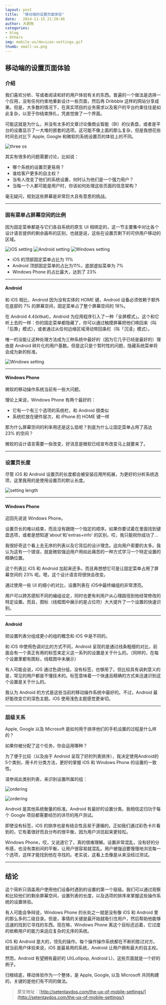 ```yaml
---
layout: post
title:  "移动端的设置页面体验"
date:   2014-11-15 21:20:46
author: 大蔚陈
categories: 
- blog
- Others
img: mobile-ux/devices-settings.gif
thumb: small-ux.png
---
```

## 移动端的设置页面体验

### 介绍

我们喜欢分析、写或者阅读和好的用户体验有关的东西。普遍的一个做法是选择一个应用，没有任何约束地重新设计一些页面，然后再 Dribbble 这样的网站分享成果。但是，大多数的情况下，在真实项目的业务需求以及客户的平台约束往往是如此复杂，以至于你结束挣扎，凭直觉做了一个界面。<!--more-->

可能这就是为什么，并没有太多的文章讨论像商业智能（BI）的仪表盘，或者是平台的设置显示了一大堆的嵌套的选项。这可能不像上面的那么复杂，但是我想花些时间去对比下 Apple, Google 和微软的系统设置页的体验上的不同。

![three os](/assets/img/blog/mobile-ux/devices-settings.gif "三大移动操作系统")

其实有很多的问题需要讨论，比如说：

- 哪个系统的设置页更易用？
- 谁给客户更多的自主权？
- 当有人改变了他们的系统设置，何时认为他们是一个强力用户？
- 当每一个人都可能是用户时，你该如何处理这些页面的信息架构？

毫无疑问，规划这些屏幕是非常巨大且有意思的挑战。

---

### 固有菜单占屏幕空间的比例

因为固定菜单都是与它们各自系统的原生 UI 相绑定的，这一节主要集中对比各个设计语言提供的剩余画布的区别，也就是说，这些在设置页剩下的可供用户移动的区域。

![iOS setting](/assets/img/blog/mobile-ux/space-iphone.png "iOS 平台")
![Android setting](/assets/img/blog/mobile-ux/space-android.png "Android 平台")
![Windows setting](/assets/img/blog/mobile-ux/space-wp.png "Windows 平台")

- iOS 的顶部固定菜单占比为 11%
- Android 顶部固定菜单的占比为11%，底部虚拟菜单为 7%
- Windows Phone 的占比最大，达到了 23%

---


#### Android

和 iOS 相比，Android 因为没有实体的 HOME 键，Android 设备必须依赖于额外在底部的 7% 的屏幕空间，固定菜单占了整个屏幕空间的 18%。

在 Android 4.4(kitkat)，Android 为应用程序引入了一种「全屏模式」。这个和它听上去的一样：你的固定菜单都隐藏了，你可以通过触摸屏幕把他们唤回来（叫「后靠」模式），或者通过从任何边缘区域滑动带回条栏（叫「沉浸」模式）。

唯一的没能让这种处理方法成为三种系统中最好的（因为它几乎已经是最好的）理由是 Android 碎片化的用户基数。但是这只是个暂时性的问题，隐藏系统菜单将会成为新的标准。

![Windows setting](/assets/img/blog/mobile-ux/space-wp.png "Windows 平台")

---

#### Windows Phone

微软的移动操作系统当前有一些大问题。

理论上来说，Windows Phone 有两个最好的：

- 它有一个有三个选项的系统栏，和 Android 很类似
- 系统栏放在硬件层次，和 iPhone 的 HOME 键一样

那为什么屏幕空间的利率用还是这么低呢？到底为什么让固定菜单占用了高达 23% 的空间？

微软的设计语言需要一些改变，好消息是微软已经宣布改变马上就要来了。

---

### 设置页长度

尽管 iOS 和 Android 设置页的长度都会被安装应用所拓展，为更好的分析系统选项，这里我用的是使用设置页的默认长度。

![setting length](/assets/img/blog/mobile-ux/settings-full-devices.png)

---

#### Windows Phone

这回先说说 Windows Phone。

设置页长的难以结束，而且没有跟随一个指定的顺序。如果你要试着在里面找到键盘选项，或者是想知道'about'和'extras+info' 的区别，哎，我只能祝你成功了...

我很好奇这个看上去无序的列表以及它背后的设计理念。这向用户索要的太多。我认为这有一个错误，就是微软强迫用户用如此痛苦的一种方式学习一个特定设置的精确位置。

这个列表比 iOS 和 Android 加起来还多。而且再想想它可是让固定菜单占用了屏幕空间的 23% 呢。嗯，这个设计语言将很快会改变。

通过使用一些 UI 的细小的对比，设置列表在 iOS中最终编组的非常漂亮。

用户可以跨苏感知不同的编组设定，同时也更有利用户从心理路径到他经常修改的特定设置。而且，图标（线框图中展示的是占位符）大大提升了一个设置的快速识别。

---

#### Android

把设置列表分组成更小的组的概念和 iOS 中是不同的。

和 iOS 中使用色调对比的方式不同，Android 呈现的是通过线条粗细的对比，前面会有一个真正有用的标签来定义这一系列的设置是关于什么的。（同样的，在每个设置里都有图标，线框图中未展示）

有人可能会说，iOS 通过色调分组，没有标签，也够用了。但比较具有讽刺意义的是，常见的用户都是不懂技术的。标签意味着一个快速且精确的方式来迅速识别这个设置是关于什么的。

我认为 Android 的方式是这些当前的移动操作系统中最好的。不过，Android 最好能改变它的深色主题。iOS 使用浅色主题感觉更亲切。

---


### 层级关系

Apple, Google 以及 Microsoft 是如何用于排序他们的手机设置的过程是什么样的？

如果你被分配了这个任务，你会运用哪种？

为了便于比较（以及由于 Android 呈现了好的列表排序），我决定使用Android的5个类别，用卡片分类方法，更好的掌握 iOS 和 Windows Phone 的设置的一致性。

请参阅此类别列表，来识别设置所属的组：

![ordering](/assets/img/blog/mobile-ux/category-refer.png)

![ordering](/assets/img/blog/mobile-ux/categories-devices.png "排序")

Android 是其他系统衡量的标准。Android 有最好的设置分类。我相信这归功于每个 Google 项目都需要经历的详尽的用户测试。

即使没有标签，iOS 的排序也是有结合性且易于遵循的。正如我们通过彩色卡片看到的，它有着很好而且分布的很平衡，因为用户浏览起来更轻松。

Windows Phone，哎，又说道它了，真的很难理解。设置非常混乱，没有好的分布感，也没有类别间的平衡，让用户很容易就混乱。用户被强迫要慢慢地浏览每一个选项，这样才能找到他在寻找的。老实说，这看上去像是从来没经过测试。

---

## 结论

这个简析只涵盖用户使用他们设备时遇到的设置的第一个层级。我们可以通过观察和比较他们的剩余屏幕空间，设置列表的长度，以及选项的排序来掌握这些操作系统的设置体验。

有人可能会争辩说，Windows Phone 的长处之一就是没有像 iOS 和 Android 里的那么多的二级目录。但是，事情的关键是最开始就吸引住用户，然后帮助他能够迅速的找到它寻找的东西。现在嘛，Windows Phone 离这个目标还远着，它过度的依赖用户的能力来适应复杂的无序的系统。

iOS 和 Android 是大的，领先的操作。每个操作操作系统都在不断的胜过对方。就当前用户体验来说，iOS 是最易用的系统，Android 让用户拥有最大的自主权。

然而，Android 有望拥有最好的 UI(Lollipop, Android L)，这些页面就是一个好的例子。

归根结底，移动体验作为一个整体，是 Apple, Google, 以及 Microsoft 共同构建的，关键的是他们有不同的做法。


> 原文地址：[http://setentaydos.com/the-ux-of-mobile-settings/](http://setentaydos.com/the-ux-of-mobile-settings/)








